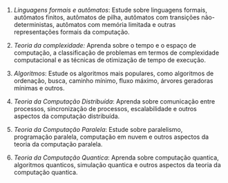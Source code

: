 1.  *Linguagens formais e autômatos*: Estude sobre linguagens formais, autômatos finitos, autômatos de pilha, autômatos com transições não-deterministas, autômatos com memória limitada e outras representações formais da computação.
    
2.  *Teoria da complexidade:* Aprenda sobre o tempo e o espaço de computação, a classificação de problemas em termos de complexidade computacional e as técnicas de otimização de tempo de execução.
    
3.  *Algoritmos*: Estude os algoritmos mais populares, como algoritmos de ordenação, busca, caminho mínimo, fluxo máximo, árvores geradoras mínimas e outros.
    
4.  *Teoria da Computação Distribuída*: Aprenda sobre comunicação entre processos, sincronização de processos, escalabilidade e outros aspectos da computação distribuída.
    
5.  *Teoria da Computação Paralela*: Estude sobre paralelismo, programação paralela, computação em nuvem e outros aspectos da teoria da computação paralela.
    
6.  *Teoria da Computação Quantica*: Aprenda sobre computação quantica, algoritmos quanticos, simulação quantica e outros aspectos da teoria da computação quantica.